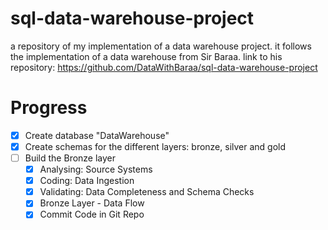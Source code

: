 # sql-data-warehouse-project
a repository of my implementation of a data warehouse project. it follows the implementation of a data warehouse from Sir Baraa. link to his repository: https://github.com/DataWithBaraa/sql-data-warehouse-project

# Progress
- [x] Create database "DataWarehouse"
- [x] Create schemas for the different layers: bronze, silver and gold
- [ ] Build the Bronze layer 
    - [x] Analysing: Source Systems
    - [x] Coding: Data Ingestion
    - [x] Validating: Data Completeness and Schema Checks
    - [x] Bronze Layer - Data Flow
    - [x] Commit Code in Git Repo